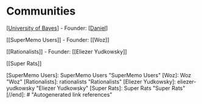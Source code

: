 # Communities




[[University of Bayes]] - Founder: [[Daniel]]

[[SuperMemo Users]] - Founder: [[Woz]]

[[Rationalists]] - Founder: [[Eliezer Yudkowsky]]

[[Super Rats]] 

[//begin]: # "Autogenerated link references for markdown compatibility"
[University of Bayes]: university-of-bayes "University of Bayes"
[Daniel]: Daniel "Daniel"
[SuperMemo Users]: SuperMemo Users "SuperMemo Users"
[Woz]: Woz "Woz"
[Rationalists]: rationalists "Rationalists"
[Eliezer Yudkowsky]: eliezer-yudkowsky "Eliezer Yudkowsky"
[Super Rats]: Super Rats "Super Rats"
[//end]: # "Autogenerated link references"